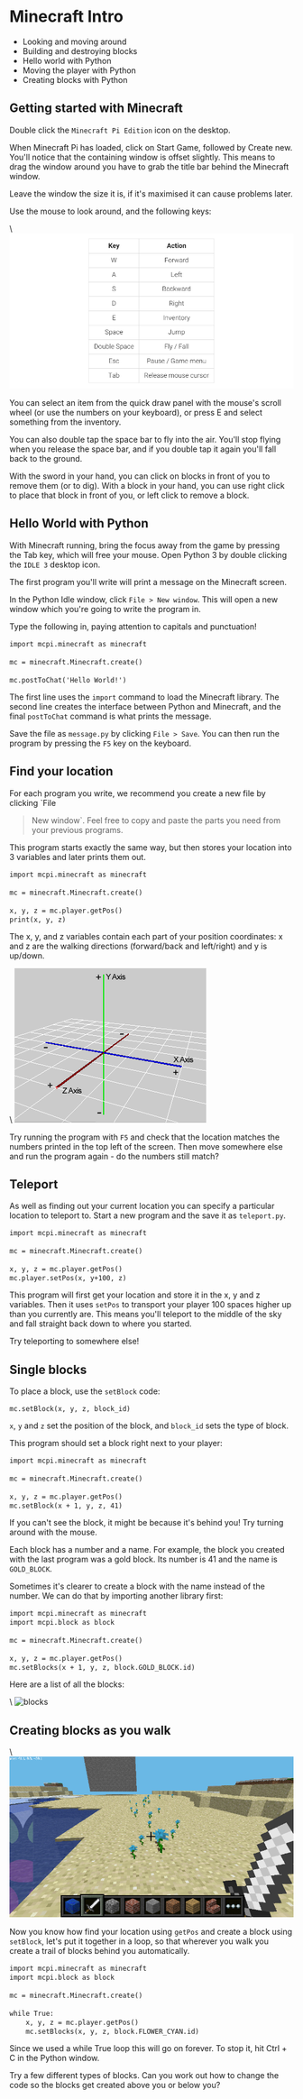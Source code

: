 # Minecraft Intro

* Looking and moving around
* Building and destroying blocks
* Hello world with Python
* Moving the player with Python
* Creating blocks with Python

## Getting started with Minecraft

Double click the `Minecraft Pi Edition` icon on the desktop. 

When Minecraft Pi has loaded, click on Start Game, followed by Create new. You'll notice that the containing window is offset slightly. This means to drag the window around you have to grab the title bar behind the Minecraft window.

Leave the window the size it is, if it's maximised it can cause problems later.

Use the mouse to look around, and the following keys:

\ ![keys](minecraft-keys.png)

You can select an item from the quick draw panel with the mouse's scroll wheel (or use the numbers on your keyboard), or press E and select something from the inventory.

You can also double tap the space bar to fly into the air. You'll stop flying when you release the space bar, and if you double tap it again you'll fall back to the ground.

With the sword in your hand, you can click on blocks in front of you to remove them (or to dig). With a block in your hand, you can use right click to place that block in front of you, or left click to remove a block.

## Hello World with Python

With Minecraft running, bring the focus away from the game by pressing the Tab
key, which will free your mouse. Open Python 3 by double clicking the `IDLE 3`
desktop icon.

The first program you'll write will print a message on the Minecraft screen.

In the Python Idle window, click `File > New window`. This will open a new
window which you're going to write the program in.

Type the following in, paying attention to capitals and punctuation!

~~~ { .python }
import mcpi.minecraft as minecraft

mc = minecraft.Minecraft.create()

mc.postToChat('Hello World!')
~~~

The first line uses the `import` command to load the Minecraft library. 
The second line creates the interface between Python and Minecraft, and the final `postToChat` command is what prints the message.

Save the file as `message.py` by clicking `File > Save`. You can then run
the program by pressing the `F5` key on the keyboard.

## Find your location

For each program you write, we recommend you create a new file by clicking `File
> New window`. Feel free to copy and paste the parts you need from your previous
programs.

This program starts exactly the same way, but then stores your location into 3
variables and later prints them out.

~~~ { .python }
import mcpi.minecraft as minecraft

mc = minecraft.Minecraft.create()

x, y, z = mc.player.getPos()
print(x, y, z)
~~~

The x, y, and z variables contain each part of your position coordinates: x and z are the walking directions (forward/back and left/right) and y is up/down.

\ ![xyz](xyz.png)

Try running the program with `F5` and check that the location matches the
numbers printed in the top left of the screen. Then move somewhere else and run
the program again - do the numbers still match?

## Teleport

As well as finding out your current location you can specify a particular
location to teleport to. Start a new program and the save it as `teleport.py`.

~~~ { .python }
import mcpi.minecraft as minecraft

mc = minecraft.Minecraft.create()

x, y, z = mc.player.getPos()
mc.player.setPos(x, y+100, z)
~~~

This program will first get your location and store it in the x, y and z
variables. Then it uses `setPos` to transport your player 100 spaces higher up
than you currently are. This means you'll teleport to the middle of the sky and fall straight back down to where you started.

Try teleporting to somewhere else!

## Single blocks

To place a block, use the `setBlock` code:

    mc.setBlock(x, y, z, block_id)

`x`, `y` and `z` set the position of the block, and `block_id` sets the type of
block.

This program should set a block right next to your player:

~~~ { .python }
import mcpi.minecraft as minecraft

mc = minecraft.Minecraft.create()

x, y, z = mc.player.getPos()
mc.setBlock(x + 1, y, z, 41)
~~~

If you can't see the block, it might be because it's behind you! Try turning
around with the mouse.

Each block has a number and a name. For example, the block you created with the
last program was a gold block. Its number is 41 and the name is `GOLD_BLOCK`.

Sometimes it's clearer to create a block with the name instead of the number. We
can do that by importing another library first:

~~~ { .python }
import mcpi.minecraft as minecraft
import mcpi.block as block

mc = minecraft.Minecraft.create()

x, y, z = mc.player.getPos()
mc.setBlocks(x + 1, y, z, block.GOLD_BLOCK.id)
~~~

Here are a list of all the blocks:

\ ![blocks](blocks.jpg)

## Creating blocks as you walk

\ ![trail](mcpi-flowers.png)

Now you know how find your location using `getPos` and create a block using
`setBlock`, let's put it together in a loop, so that wherever you walk you
create a trail of blocks behind you automatically.

~~~ { .python }
import mcpi.minecraft as minecraft
import mcpi.block as block

mc = minecraft.Minecraft.create()

while True:
    x, y, z = mc.player.getPos()
    mc.setBlocks(x, y, z, block.FLOWER_CYAN.id)
~~~

Since we used a while True loop this will go on forever. To stop it, hit Ctrl + C in the Python window.

Try a few different types of blocks. Can you work out how to change the code so
the blocks get created above you or below you?
